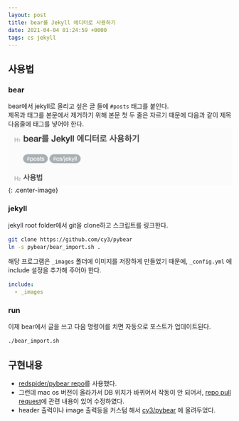 ```yaml
---
layout: post
title: bear를 Jekyll 에디터로 사용하기
date: 2021-04-04 01:24:59 +0000
tags: cs jekyll 
---
```


## 사용법
### bear
bear에서 jekyll로 올리고 싶은 글 들에 `#posts` 태그를 붙인다.  
제목과 태그를 본문에서 제거하기 위해 본문 첫 두 줄은 자르기 때문에 다음과 같이 제목 다음줄에 태그를 넣어야 한다.
![image](/_images/2021-04-04-bear를-jekyll-에디터로-사용하기/9CE5892B-1D8E-4130-B1DA-CFA9A4C3A38D.png){: .center-image}

### jekyll
jekyll root folder에서 git을 clone하고 스크립트를 링크한다.
```bash
git clone https://github.com/cy3/pybear
ln -s pybear/bear_import.sh .
```
  
해당 프로그램은 `_images` 폴더에 이미지를 저장하게 만들었기 때문에,  `_config.yml` 에 include 설정을 추가해 주어야 한다. 
```yml
include:
  - _images
```

### run
이제 bear에서 글을 쓰고 다음 명령어를 치면 자동으로 포스트가 업데이트된다.
```bash
./bear_import.sh
```



## 구현내용
* [redspider/pybear repo](https://github.com/redspider/pybear)를 사용했다.  
* 그런데 mac os 버전이 올라가서 DB 위치가 바뀌어서 작동이 안 되어서, [repo pull request](https://github.com/redspider/pybear/pull/11/commits/181501a57fb5e1b2098e0b1bd7d5356d40520336)에 관련 내용이 있어 수정하였다. 
* header 출력이나 image 출력등을 커스텀 해서 [cy3/pybear](https://github.com/cy3/pybear) 에 올려두었다.  